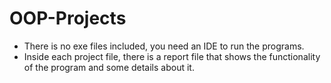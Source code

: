 # OOP-Projects
- There is no exe files included, you need an IDE to run the programs.
- Inside each project file, there is a report file that shows the functionality of the program and some details about it.
